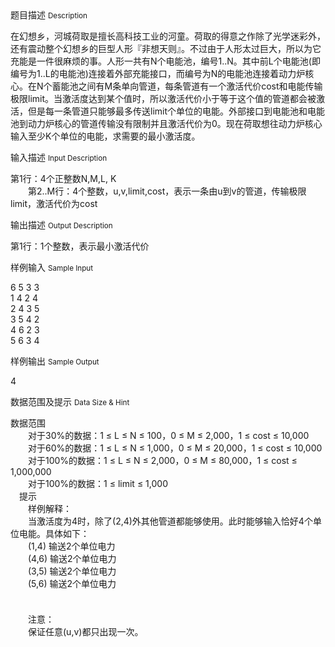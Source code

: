 <div class="panel panel-default">
<div class="area-title">
<span>
题目描述
<small>Description</small>
</span></div>
<div class="panel-body">

<p>在幻想乡，河城荷取是擅长高科技工业的河童。荷取的得意之作除了光学迷彩外，还有震动整个幻想乡的巨型人形『非想天则』。不过由于人形太过巨大，所以为它充能是一件很麻烦的事。人形一共有N个电能池，编号1..N。其中前L个电能池(即编号为1..L的电能池)连接着外部充能接口，而编号为N的电能池连接着动力炉核心。在N个蓄能池之间有M条单向管道，每条管道有一个激活代价cost和电能传输极限limit。当激活度达到某个值时，所以激活代价小于等于这个值的管道都会被激活，但是每一条管道只能够最多传送limit个单位的电能。外部接口到电能池和电能池到动力炉核心的管道传输没有限制并且激活代价为0。现在荷取想往动力炉核心输入至少K个单位的电能，求需要的最小激活度。</p>

</div>
</div>

<div class="panel panel-default">
<div class="area-title">
<span>
输入描述
<small>Input Description</small>
</span></div>
<div class="panel-body">
<p>第1行：4个正整数N,M,L, K<br> 　　第2..M行：4个整数，u,v,limit,cost，表示一条由u到v的管道，传输极限limit，激活代价为cost</p>

</div>
</div>
<div  class="panel panel-default">
<div class="area-title">
<span>
输出描述
<small>Output Description</small>
</span></div>
<div class="panel-body">

<p>第1行：1个整数，表示最小激活代价</p>

</div>
</div>


<div class="panel panel-default">
<div class="area-title">
<span>
样例输入
<small>Sample Input</small>
</span></div>
<div class="panel-body">
<p>6 5 3 3<br> 1 4 2 4<br> 2 4 3 5<br> 3 5 4 2<br> 4 6 2 3<br> 5 6 3 4</p>

</div>
</div>

<div class="panel panel-default">
<div class="area-title">
<span>
样例输出
<small>Sample Output</small>
</span></div>
<div class="panel-body">
<p>4</p>

</div>
</div>

<div class="panel panel-default">
<div class="area-title">
<span>
数据范围及提示
<small>Data Size & Hint</small>
</span></div>
<div class="panel-body">
<p>数据范围<br>　　对于30%的数据：1 ≤ L ≤ N ≤ 100，0 ≤ M ≤ 2,000，1 ≤ cost ≤ 10,000<br> 　　对于60%的数据：1 ≤ L ≤ N ≤ 1,000，0 ≤ M ≤ 20,000，1 ≤ cost ≤ 10,000<br> 　　对于100%的数据：1 ≤ L ≤ N ≤ 2,000，0 ≤ M ≤ 80,000，1 ≤ cost ≤ 1,000,000<br> 　　对于100%的数据：1 ≤ limit ≤ 1,000<br>　提示<br>　　样例解释：<br> 　　当激活度为4时，除了(2,4)外其他管道都能够使用。此时能够输入恰好4个单位电能。具体如下：<br> 　　(1,4) 输送2个单位电力<br> 　　(4,6) 输送2个单位电力<br> 　　(3,5) 输送2个单位电力<br> 　　(5,6) 输送2个单位电力<br> 　　<br><br> 　　注意：<br> 　　保证任意(u,v)都只出现一次。</p>
</div>
</div>